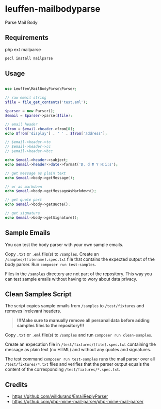 # leuffen-mailbodyparse

Parse Mail Body

## Requirements

php ext mailparse

```bash
pecl install mailparse
```

## Usage

```php

use Leuffen\MailBodyParse\Parser;

// raw email string
$file = file_get_contents('test.eml');

$parser = new Parser();
$email = $parser->parse($file);

// email header
$from = $email->header->from[0];
echo $from['display'] . ' ' . $from['address'];

// $email->header->to
// $email->header->cc
// $email->header->bcc

echo $email->header->subject;
echo $email->header->date->format('D, d M Y H:i:s');

// get message as plain text
echo $email->body->getMessage();

// or as markdown
echo $email->body->getMessageAsMarkdown();

// get quote part
echo $email->body->getQuote();

// get signature
echo $email->body->getSignature();


```

## Sample Emails

You can test the body parser with your own sample emails.

Copy `.txt` or `.eml` file(s) to `/samples`. Create an `/samples/[filename].spec.txt` file that contains the expected output of the body parser. Run `composer run test-samples`.

Files in the `/samples` directory are not part of the repository. This way you can test sample emails without having to wory about data privacy.

## Clean Samples Script

The script copies sample emails from `/samples` to `/test/fixtures` and removes irrelevant headers.

> **!!!Make sure to manually remove all personal data before adding samples files to the repository!!!**

Copy `.txt` or `.eml` file(s) to `/samples` and run `composer run clean-samples`.

Create an expecation file in `/test/fixtures/[file].spec.txt` containing the message as plain text (no HTML) and without any quotes and signatures.

The test command `composer run test-samples` runs the mail parser over all `/test/fixtures/*.txt` files and verifies that the parser output equals the content of the corresponding `/test/fixtures/*.spec.txt`.

## Credits

-   https://github.com/willdurand/EmailReplyParser
-   https://github.com/php-mime-mail-parser/php-mime-mail-parser
